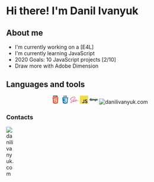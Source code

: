 # Hi there! I'm Danil Ivanyuk

## About me
- I'm currently working on a [E4L]
- I'm currently learning JavaScript
- 2020 Goals: 10 JavaScript projects [2/10]
- Draw more with Adobe Dimension

## Languages and tools
<p align="center">
<img alt="danilivanyuk.com" width="22px" src="https://raw.githubusercontent.com/github/explore/80688e429a7d4ef2fca1e82350fe8e3517d3494d/topics/html/html.png">
<img alt="danilivanyuk.com" width="22px" src="https://raw.githubusercontent.com/github/explore/80688e429a7d4ef2fca1e82350fe8e3517d3494d/topics/css/css.png">
<img alt="danilivanyuk.com" width="22px" src="https://raw.githubusercontent.com/github/explore/80688e429a7d4ef2fca1e82350fe8e3517d3494d/topics/sass/sass.png">
<img alt="danilivanyuk.com" width="22px" src="https://raw.githubusercontent.com/github/explore/80688e429a7d4ef2fca1e82350fe8e3517d3494d/topics/javascript/javascript.png">
<img alt="danilivanyuk.com" width="22px" src="https://raw.githubusercontent.com/github/explore/80688e429a7d4ef2fca1e82350fe8e3517d3494d/topics/django/django.png">
<img alt="danilivanyuk.com" width="22px" src="https://lh3.googleusercontent.com/f9eHJG02muNFhYavQHBEHhXigtdVx6KCHvt6a6DvNRBEbeiUnTZwBqM4NN0L24JNGxU=s180-rw">
</p>

### Contacts

[<img align="left" alt="danilivanyuk.com" width="22px" src="https://cdn.jsdelivr.net/npm/simple-icons@v3/icons/telegram.svg">][telegram]


[telegram]: https://t.me/groovyD1
<!-- [website]: https://danilivanyuk.com/ -->